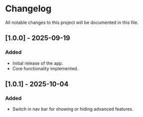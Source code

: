 # Changelog
All notable changes to this project will be documented in this file.

## [1.0.0] - 2025-09-19
### Added
- Initial release of the app.
- Core functionality implemented.

## [1.0.1] - 2025-10-04
### Added
- Switch in nav bar for showing or hiding advanced features.